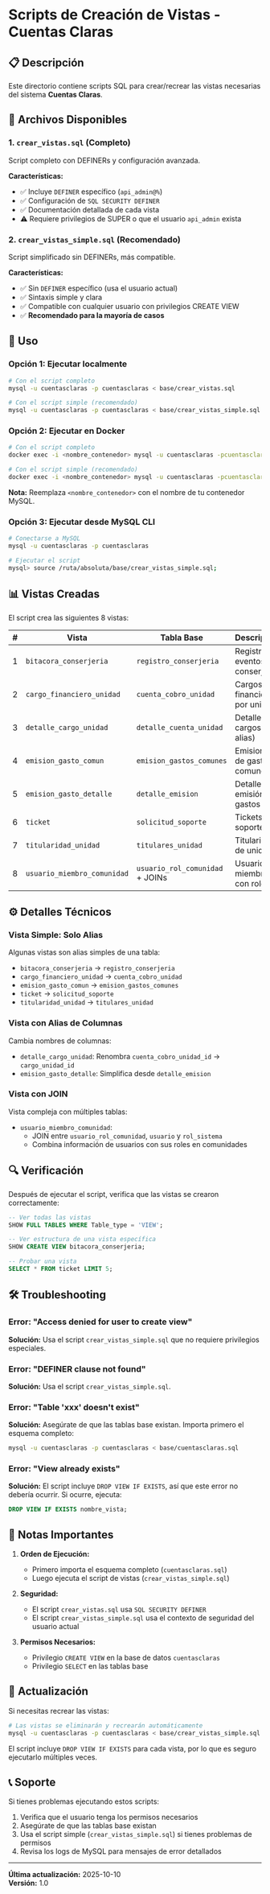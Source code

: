 # Scripts de Creación de Vistas - Cuentas Claras

## 📋 Descripción

Este directorio contiene scripts SQL para crear/recrear las vistas necesarias del sistema **Cuentas Claras**.

## 📁 Archivos Disponibles

### 1. `crear_vistas.sql` (Completo)
Script completo con DEFINERs y configuración avanzada.

**Características:**
- ✅ Incluye `DEFINER` específico (`api_admin@%`)
- ✅ Configuración de `SQL SECURITY DEFINER`
- ✅ Documentación detallada de cada vista
- ⚠️ Requiere privilegios de SUPER o que el usuario `api_admin` exista

### 2. `crear_vistas_simple.sql` (Recomendado)
Script simplificado sin DEFINERs, más compatible.

**Características:**
- ✅ Sin `DEFINER` específico (usa el usuario actual)
- ✅ Sintaxis simple y clara
- ✅ Compatible con cualquier usuario con privilegios CREATE VIEW
- ✅ **Recomendado para la mayoría de casos**

## 🚀 Uso

### Opción 1: Ejecutar localmente

```bash
# Con el script completo
mysql -u cuentasclaras -p cuentasclaras < base/crear_vistas.sql

# Con el script simple (recomendado)
mysql -u cuentasclaras -p cuentasclaras < base/crear_vistas_simple.sql
```

### Opción 2: Ejecutar en Docker

```bash
# Con el script completo
docker exec -i <nombre_contenedor> mysql -u cuentasclaras -pcuentasclaras cuentasclaras < base/crear_vistas.sql

# Con el script simple (recomendado)
docker exec -i <nombre_contenedor> mysql -u cuentasclaras -pcuentasclaras cuentasclaras < base/crear_vistas_simple.sql
```

**Nota:** Reemplaza `<nombre_contenedor>` con el nombre de tu contenedor MySQL.

### Opción 3: Ejecutar desde MySQL CLI

```bash
# Conectarse a MySQL
mysql -u cuentasclaras -p cuentasclaras

# Ejecutar el script
mysql> source /ruta/absoluta/base/crear_vistas_simple.sql;
```

## 📊 Vistas Creadas

El script crea las siguientes 8 vistas:

| # | Vista | Tabla Base | Descripción |
|---|-------|------------|-------------|
| 1 | `bitacora_conserjeria` | `registro_conserjeria` | Registros de eventos de conserjería |
| 2 | `cargo_financiero_unidad` | `cuenta_cobro_unidad` | Cargos financieros por unidad |
| 3 | `detalle_cargo_unidad` | `detalle_cuenta_unidad` | Detalles de cargos (con alias) |
| 4 | `emision_gasto_comun` | `emision_gastos_comunes` | Emisiones de gastos comunes |
| 5 | `emision_gasto_detalle` | `detalle_emision` | Detalles de emisión de gastos |
| 6 | `ticket` | `solicitud_soporte` | Tickets de soporte |
| 7 | `titularidad_unidad` | `titulares_unidad` | Titularidad de unidades |
| 8 | `usuario_miembro_comunidad` | `usuario_rol_comunidad` + JOINs | Usuarios miembros con roles |

## ⚙️ Detalles Técnicos

### Vista Simple: Solo Alias
Algunas vistas son alias simples de una tabla:
- `bitacora_conserjeria` → `registro_conserjeria`
- `cargo_financiero_unidad` → `cuenta_cobro_unidad`
- `emision_gasto_comun` → `emision_gastos_comunes`
- `ticket` → `solicitud_soporte`
- `titularidad_unidad` → `titulares_unidad`

### Vista con Alias de Columnas
Cambia nombres de columnas:
- `detalle_cargo_unidad`: Renombra `cuenta_cobro_unidad_id` → `cargo_unidad_id`
- `emision_gasto_detalle`: Simplifica desde `detalle_emision`

### Vista con JOIN
Vista compleja con múltiples tablas:
- `usuario_miembro_comunidad`: 
  - JOIN entre `usuario_rol_comunidad`, `usuario` y `rol_sistema`
  - Combina información de usuarios con sus roles en comunidades

## 🔍 Verificación

Después de ejecutar el script, verifica que las vistas se crearon correctamente:

```sql
-- Ver todas las vistas
SHOW FULL TABLES WHERE Table_type = 'VIEW';

-- Ver estructura de una vista específica
SHOW CREATE VIEW bitacora_conserjeria;

-- Probar una vista
SELECT * FROM ticket LIMIT 5;
```

## 🛠️ Troubleshooting

### Error: "Access denied for user to create view"
**Solución:** Usa el script `crear_vistas_simple.sql` que no requiere privilegios especiales.

### Error: "DEFINER clause not found"
**Solución:** Usa el script `crear_vistas_simple.sql`.

### Error: "Table 'xxx' doesn't exist"
**Solución:** Asegúrate de que las tablas base existan. Importa primero el esquema completo:
```bash
mysql -u cuentasclaras -p cuentasclaras < base/cuentasclaras.sql
```

### Error: "View already exists"
**Solución:** El script incluye `DROP VIEW IF EXISTS`, así que este error no debería ocurrir. Si ocurre, ejecuta:
```sql
DROP VIEW IF EXISTS nombre_vista;
```

## 📝 Notas Importantes

1. **Orden de Ejecución:**
   - Primero importa el esquema completo (`cuentasclaras.sql`)
   - Luego ejecuta el script de vistas (`crear_vistas_simple.sql`)

2. **Seguridad:**
   - El script `crear_vistas.sql` usa `SQL SECURITY DEFINER`
   - El script `crear_vistas_simple.sql` usa el contexto de seguridad del usuario actual

3. **Permisos Necesarios:**
   - Privilegio `CREATE VIEW` en la base de datos `cuentasclaras`
   - Privilegio `SELECT` en las tablas base

## 🔄 Actualización

Si necesitas recrear las vistas:

```bash
# Las vistas se eliminarán y recrearán automáticamente
mysql -u cuentasclaras -p cuentasclaras < base/crear_vistas_simple.sql
```

El script incluye `DROP VIEW IF EXISTS` para cada vista, por lo que es seguro ejecutarlo múltiples veces.

## 📞 Soporte

Si tienes problemas ejecutando estos scripts:

1. Verifica que el usuario tenga los permisos necesarios
2. Asegúrate de que las tablas base existan
3. Usa el script simple (`crear_vistas_simple.sql`) si tienes problemas de permisos
4. Revisa los logs de MySQL para mensajes de error detallados

---

**Última actualización:** 2025-10-10  
**Versión:** 1.0
